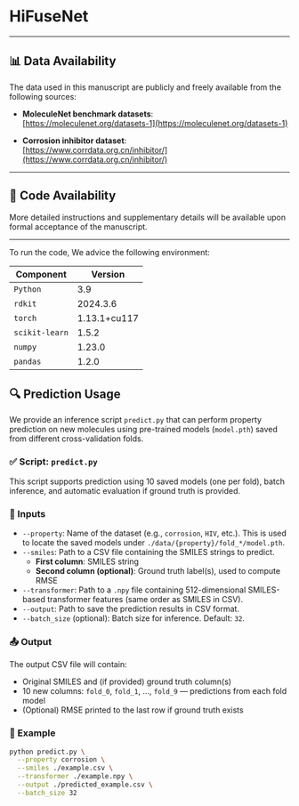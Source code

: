 # HiFuseNet

---

## 📊 Data Availability

The data used in this manuscript are publicly and freely available from the following sources:

- **MoleculeNet benchmark datasets**:  
  [https://moleculenet.org/datasets-1](https://moleculenet.org/datasets-1)

- **Corrosion inhibitor dataset**:  
  [https://www.corrdata.org.cn/inhibitor/](https://www.corrdata.org.cn/inhibitor/)

---

## 📁 Code Availability

More detailed instructions and supplementary details will be available upon formal acceptance of the manuscript.

---
To run the code, We advice the following environment:

| Component       | Version         |
|-----------------|------------------|
| `Python`        | 3.9              |
| `rdkit`         | 2024.3.6         |
| `torch`         | 1.13.1+cu117     |
| `scikit-learn`  | 1.5.2            |
| `numpy`         | 1.23.0           |
| `pandas`        | 1.2.0            |


## 🔍 Prediction Usage

We provide an inference script `predict.py` that can perform property prediction on new molecules using pre-trained models (`model.pth`) saved from different cross-validation folds.

### ✅ Script: `predict.py`

This script supports prediction using 10 saved models (one per fold), batch inference, and automatic evaluation if ground truth is provided.



### 🧩 Inputs

- `--property`: Name of the dataset (e.g., `corrosion`, `HIV`, etc.). This is used to locate the saved models under `./data/{property}/fold_*/model.pth`.
- `--smiles`: Path to a CSV file containing the SMILES strings to predict.  
  - **First column**: SMILES string  
  - **Second column (optional)**: Ground truth label(s), used to compute RMSE
- `--transformer`: Path to a `.npy` file containing 512-dimensional SMILES-based transformer features (same order as SMILES in CSV).
- `--output`: Path to save the prediction results in CSV format.
- `--batch_size` (optional): Batch size for inference. Default: `32`.



### 📤 Output

The output CSV file will contain:

- Original SMILES and (if provided) ground truth column(s)
- 10 new columns: `fold_0`, `fold_1`, ..., `fold_9` — predictions from each fold model
- (Optional) RMSE printed to the last row if ground truth exists



### 🧪 Example

```bash
python predict.py \
  --property corrosion \
  --smiles ./example.csv \
  --transformer ./example.npy \
  --output ./predicted_example.csv \
  --batch_size 32
